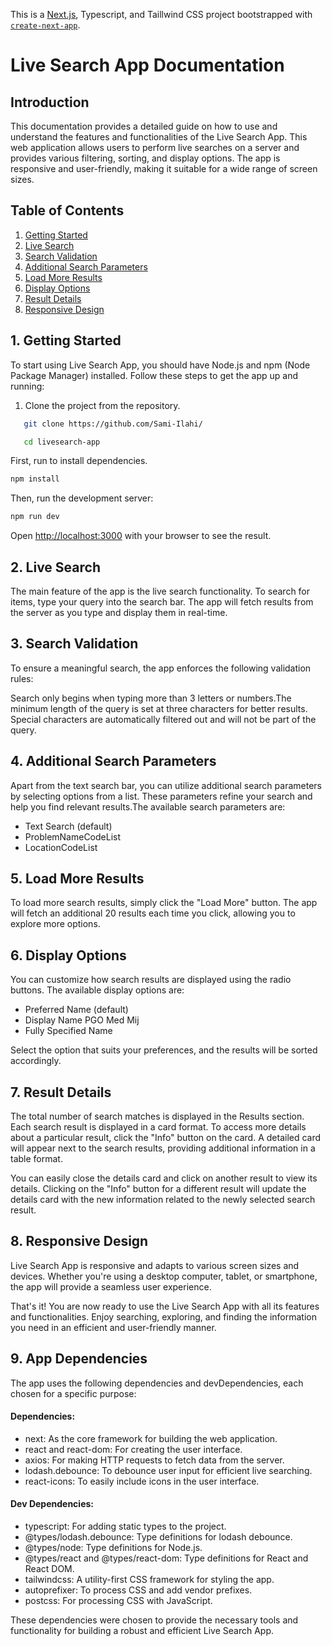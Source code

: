 This is a [Next.js](https://nextjs.org/), Typescript, and Taillwind CSS project bootstrapped with [`create-next-app`](https://github.com/vercel/next.js/tree/canary/packages/create-next-app).

# Live Search App Documentation

## Introduction

This documentation provides a detailed guide on how to use and understand the features and functionalities of the Live Search App. This web application allows users to perform live searches on a server and provides various filtering, sorting, and display options. The app is responsive and user-friendly, making it suitable for a wide range of screen sizes.

## Table of Contents

1. [Getting Started](#getting-started)
2. [Live Search](#live-search)
3. [Search Validation](#search-validation)
4. [Additional Search Parameters](#additional-search-parameters)
5. [Load More Results](#load-more-results)
6. [Display Options](#display-options)
7. [Result Details](#result-details)
8. [Responsive Design](#responsive-design)

## 1. Getting Started <a name="getting-started"></a>

To start using Live Search App, you should have Node.js and npm (Node Package Manager) installed. Follow these steps to get the app up and running:

1. Clone the project from the repository.

```bash
   git clone https://github.com/Sami-Ilahi/

   cd livesearch-app
```

First, run to install dependencies.

```bash
npm install

```

Then, run the development server:

```bash
npm run dev

```

Open [http://localhost:3000](http://localhost:3000) with your browser to see the result.

## 2. Live Search <a name="live-search"></a>

The main feature of the app is the live search functionality. To search for items, type your query into the search bar. The app will fetch results from the server as you type and display them in real-time.

## 3. Search Validation <a name="search-validation"></a>

To ensure a meaningful search, the app enforces the following validation rules:

Search only begins when typing more than 3 letters or numbers.The minimum length of the query is set at three characters for better results.
Special characters are automatically filtered out and will not be part of the query.

## 4. Additional Search Parameters <a name="additional-search-parameters"></a>

Apart from the text search bar, you can utilize additional search parameters by selecting options from a list. These parameters refine your search and help you find relevant results.The available search parameters are:

- Text Search (default)
- ProblemNameCodeList
- LocationCodeList

## 5. Load More Results <a name="load-more-results"></a>

To load more search results, simply click the "Load More" button. The app will fetch an additional 20 results each time you click, allowing you to explore more options.

## 6. Display Options <a name="display-options"></a>

You can customize how search results are displayed using the radio buttons. The available display options are:

- Preferred Name (default)
- Display Name PGO Med Mij
- Fully Specified Name

Select the option that suits your preferences, and the results will be sorted accordingly.

## 7. Result Details <a name="result-details"></a>

The total number of search matches is displayed in the Results section. Each search result is displayed in a card format. To access more details about a particular result, click the "Info" button on the card. A detailed card will appear next to the search results, providing additional information in a table format.

You can easily close the details card and click on another result to view its details. Clicking on the "Info" button for a different result will update the details card with the new information related to the newly selected search result.

## 8. Responsive Design <a name="responsive-design"></a>

Live Search App is responsive and adapts to various screen sizes and devices. Whether you're using a desktop computer, tablet, or smartphone, the app will provide a seamless user experience.

That's it! You are now ready to use the Live Search App with all its features and functionalities. Enjoy searching, exploring, and finding the information you need in an efficient and user-friendly manner.

## 9. App Dependencies <a name="app-dependencies"></a>

The app uses the following dependencies and devDependencies, each chosen for a specific purpose:

#### Dependencies:

- next: As the core framework for building the web application.
- react and react-dom: For creating the user interface.
- axios: For making HTTP requests to fetch data from the server.
- lodash.debounce: To debounce user input for efficient live searching.
- react-icons: To easily include icons in the user interface.

#### Dev Dependencies:

- typescript: For adding static types to the project.
- @types/lodash.debounce: Type definitions for lodash debounce.
- @types/node: Type definitions for Node.js.
- @types/react and @types/react-dom: Type definitions for React and React DOM.
- tailwindcss: A utility-first CSS framework for styling the app.
- autoprefixer: To process CSS and add vendor prefixes.
- postcss: For processing CSS with JavaScript.

These dependencies were chosen to provide the necessary tools and functionality for building a robust and efficient Live Search App.
